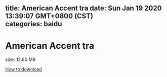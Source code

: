 
title: American Accent tra
date: Sun Jan 19 2020 13:39:07 GMT+0800 (CST)    
categories: baidu
---

# American Accent tra
size: 12.60 MB
 
 

[How to download](https://bpcam.bemobtrk.com/go/2ceec3aa-1ca2-46d6-b9ff-aaa5c184517c?jno=2208)